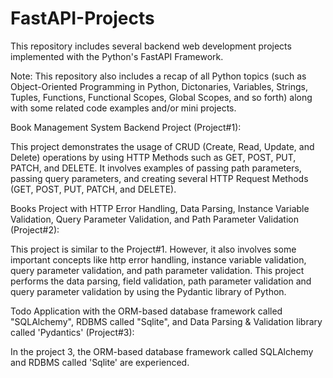 # FastAPI-Projects
This repository includes several backend web development projects implemented with the Python's FastAPI Framework. 

Note: This repository also includes a recap of all Python topics (such as Object-Oriented Programming in Python, Dictonaries, Variables, Strings, Tuples, Functions, Functional Scopes, Global Scopes, and so forth) along with some related code examples and/or mini projects. 


Book Management System Backend Project (Project#1):

This project demonstrates the usage of CRUD (Create, Read, Update, and Delete) operations by using HTTP Methods such as GET, POST, PUT, PATCH, and DELETE.
It involves examples of passing path parameters, passing query parameters, and creating several HTTP Request Methods (GET, POST, PUT, PATCH, and DELETE).

Books Project with HTTP Error Handling, Data Parsing, Instance Variable Validation, Query Parameter Validation, and Path Parameter Validation (Project#2):

This project is similar to the Project#1. However, it also involves some important concepts like http error handling, instance variable validation,
query parameter validation, and path parameter validation. This project performs the data parsing, field validation, path parameter validation and 
query parameter validation by using the Pydantic library of Python.

Todo Application with the ORM-based database framework called "SQLAlchemy", RDBMS called "Sqlite", 
and Data Parsing & Validation library called 'Pydantics' (Project#3):

In the project 3, the ORM-based database framework called SQLAlchemy and RDBMS called 'Sqlite' are experienced.



